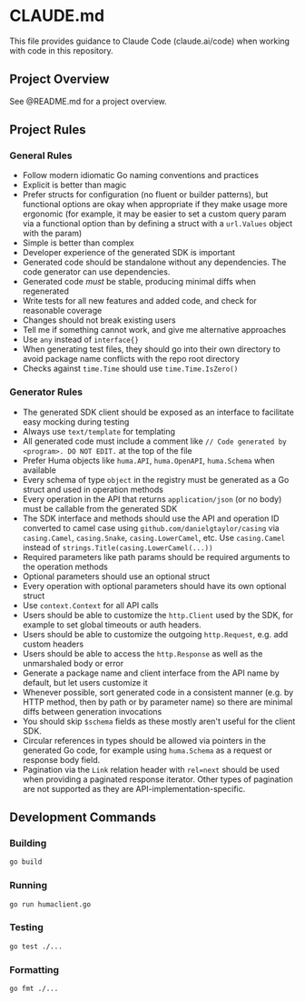 # CLAUDE.md

This file provides guidance to Claude Code (claude.ai/code) when working with code in this repository.

## Project Overview

See @README.md for a project overview.

## Project Rules

### General Rules

- Follow modern idiomatic Go naming conventions and practices
- Explicit is better than magic
- Prefer structs for configuration (no fluent or builder patterns), but functional options are okay when appropriate if they make usage more ergonomic (for example, it may be easier to set a custom query param via a functional option than by defining a struct with a `url.Values` object with the param)
- Simple is better than complex
- Developer experience of the generated SDK is important
- Generated code should be standalone without any dependencies. The code generator can use dependencies.
- Generated code _must_ be stable, producing minimal diffs when regenerated
- Write tests for all new features and added code, and check for reasonable coverage
- Changes should not break existing users
- Tell me if something cannot work, and give me alternative approaches
- Use `any` instead of `interface{}`
- When generating test files, they should go into their own directory to avoid package name conflicts with the repo root directory
- Checks against `time.Time` should use `time.Time.IsZero()`

### Generator Rules

- The generated SDK client should be exposed as an interface to facilitate easy mocking during testing
- Always use `text/template` for templating
- All generated code must include a comment like `// Code generated by <program>. DO NOT EDIT.` at the top of the file
- Prefer Huma objects like `huma.API`, `huma.OpenAPI`, `huma.Schema` when available
- Every schema of type `object` in the registry must be generated as a Go struct and used in operation methods
- Every operation in the API that returns `application/json` (or no body) must be callable from the generated SDK
- The SDK interface and methods should use the API and operation ID converted to camel case using `github.com/danielgtaylor/casing` via `casing.Camel`, `casing.Snake`, `casing.LowerCamel`, etc. Use `casing.Camel` instead of `strings.Title(casing.LowerCamel(...))`
- Required parameters like path params should be required arguments to the operation methods
- Optional parameters should use an optional struct
- Every operation with optional parameters should have its own optional struct
- Use `context.Context` for all API calls
- Users should be able to customize the `http.Client` used by the SDK, for example to set global timeouts or auth headers.
- Users should be able to customize the outgoing `http.Request`, e.g. add custom headers
- Users should be able to access the `http.Response` as well as the unmarshaled body or error
- Generate a package name and client interface from the API name by default, but let users customize it
- Whenever possible, sort generated code in a consistent manner (e.g. by HTTP method, then by path or by parameter name) so there are minimal diffs between generation invocations
- You should skip `$schema` fields as these mostly aren't useful for the client SDK.
- Circular references in types should be allowed via pointers in the generated Go code, for example using `huma.Schema` as a request or response body field.
- Pagination via the `Link` relation header with `rel=next` should be used when providing a paginated response iterator. Other types of pagination are not supported as they are API-implementation-specific.

## Development Commands

### Building

```bash
go build
```

### Running

```bash
go run humaclient.go
```

### Testing

```bash
go test ./...
```

### Formatting

```bash
go fmt ./...
```
